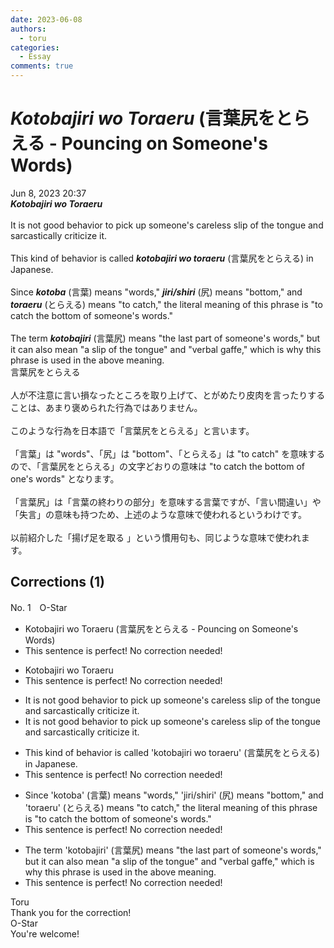 ```yaml
---
date: 2023-06-08
authors:
  - toru
categories:
  - Essay
comments: true
---
```


# <strong><em>Kotobajiri wo Toraeru</strong></em> (言葉尻をとらえる - Pouncing on Someone's Words)
<div class="date">Jun 8, 2023 20:37</div>
<div id="post"><div id="body_show_ori">
<strong><em>Kotobajiri wo Toraeru</strong></em><br/><br/>It is not good behavior to pick up someone's careless slip of the tongue and sarcastically criticize it.<br/><br/>This kind of behavior is called <strong><em>kotobajiri wo toraeru</em></strong> (言葉尻をとらえる) in Japanese.<br/><br/>Since <strong><em>kotoba</em></strong> (言葉) means "words," <strong><em>jiri/shiri</em></strong> (尻) means "bottom," and <strong><em>toraeru</em></strong> (とらえる) means "to catch," the literal meaning of this phrase is "to catch the bottom of someone's words."<br/><br/>The term <strong><em>kotobajiri</em></strong> (言葉尻) means "the last part of someone's words," but it can also mean "a slip of the tongue" and "verbal gaffe," which is why this phrase is used in the above meaning.
</div></div>

<!-- more -->

<div id="post_ja"><div id="body_show_mo">
言葉尻をとらえる<br/><br/>人が不注意に言い損なったところを取り上げて、とがめたり皮肉を言ったりすることは、あまり褒められた行為ではありません。<br/><br/>このような行為を日本語で「言葉尻をとらえる」と言います。<br/><br/>「言葉」は "words"、「尻」は "bottom"、「とらえる」は "to catch" を意味するので、「言葉尻をとらえる」の文字どおりの意味は "to catch the bottom of one's words" となります。<br/><br/>「言葉尻」は「言葉の終わりの部分」を意味する言葉ですが、「言い間違い」や「失言」の意味も持つため、上述のような意味で使われるというわけです。<br/><br/>以前紹介した「揚げ足を取る 」という慣用句も、同じような意味で使われます。
</div></div>

## Corrections (1)
<div id="block"><div class="first_name"> No. 1　<span class="just_name">O-Star</span></div><div id="block2">
<ul class="correction_field">
<li class="incorrect">Kotobajiri wo Toraeru (言葉尻をとらえる - Pouncing on Someone's Words)</li>
<li class="corrected perfect">This sentence is perfect! No correction needed!</li>
</ul>
<ul class="correction_field">
<li class="incorrect">Kotobajiri wo Toraeru</li>
<li class="corrected perfect">This sentence is perfect! No correction needed!</li>
</ul>
<ul class="correction_field">
<li class="incorrect">It is not good behavior to pick up someone's careless slip of the tongue and sarcastically criticize it.</li>
<li class="corrected correct">
It is not good <span class="f_gray"><span class="f_bold">behavior</span></span> to pick up someone's careless slip of the tongue and sarcastically criticize it.
</li>
</ul>
<ul class="correction_field">
<li class="incorrect">This kind of behavior is called 'kotobajiri wo toraeru' (言葉尻をとらえる) in Japanese.</li>
<li class="corrected perfect">This sentence is perfect! No correction needed!</li>
</ul>
<ul class="correction_field">
<li class="incorrect">Since 'kotoba' (言葉) means "words," 'jiri/shiri' (尻) means "bottom," and 'toraeru' (とらえる) means "to catch," the literal meaning of this phrase is "to catch the bottom of someone's words."</li>
<li class="corrected perfect">This sentence is perfect! No correction needed!</li>
</ul>
<ul class="correction_field">
<li class="incorrect">The term 'kotobajiri' (言葉尻) means "the last part of someone's words," but it can also mean "a slip of the tongue" and "verbal gaffe," which is why this phrase is used in the above meaning.</li>
<li class="corrected perfect">This sentence is perfect! No correction needed!</li>
</ul>
</div><div class="name"><span class="just_name">Toru</span><br>
Thank you for the correction!
</div>
<div class="name"><span class="just_name">O-Star</span><br>
You're welcome!
</div>
</div>

